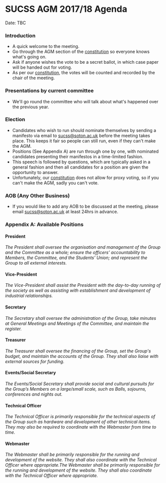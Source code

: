 # SUCSS AGM 2017/18 Agenda

Date: TBC

### Introduction 
- A quick welcome to the meeting. 
- Go through the AGM section of the [constitution](constitution.pdf) so everyone knows what's going on.
- Ask if anyone wishes the vote to be a secret ballot, in which case paper will be handed out for voting. 
- As per our [constitution](constitution.pdf), the votes will be counted and recorded by the chair of the meeting.

### Presentations by current committee
- We'll go round the committee who will talk about what's happened over the previous year.

### Election
- Candidates who wish to run should nominate themselves by sending a manifesto via email to sucss@soton.ac.uk before the meeting takes place. This keeps it fair so people can still run, even if they can't make the AGM.
- Positions (See Appendix A) are run through one by one, with nominated candidates presenting their manifestos in a time-limited fashion.
- This speech is followed by questions, which are typically asked in a general fashion and then all candidates for a position are given the opportunity to answer.
- Unfortunately, our [constitution](constitution.pdf) does not allow for proxy voting, so if you can't make the AGM, sadly you can't vote.

### AOB (Any Other Business)
- If you would like to add any AOB to be discussed at the meeting, please email sucss@soton.ac.uk at least 24hrs in advance.


### Appendix A: Available Positions

#### President
*The President shall oversee the organisation and management of the Group and the Committee as a whole; ensure the officers’ accountability to Members, the Committee, and the Students’ Union; and represent the Group to all external interests.*

#### Vice-President
*The Vice-President shall assist the President with the day-to-day running of the society as well as assisting with establishment and development of industrial relationships.*

#### Secretary
*The Secretary shall oversee the administration of the Group, take minutes at General Meetings and Meetings of the Committee, and maintain the register.*

#### Treasurer
*The Treasurer shall oversee the financing of the Group, set the Group's budget, and maintain the accounts of the Group. They shall also liaise with external sources for funding.*

#### Events/Social Secretary
*The Events/Social Secretary shall provide social and cultural pursuits for the Group’s Members on a large/small scale, such as Balls, sojourns, conferences and nights out.*

#### Technical Officer
*The Technical Officer is primarily responsible for the technical aspects of the Group such as hardware and development of other technical items. They may also be required to coordinate with the Webmaster from time to time.*

#### Webmaster
*The Webmaster shall be primarily responsible for the running and development of the website. They shall also coordinate with the Technical Officer where appropriate.The Webmaster shall be primarily responsible for the running and development of the website. They shall also coordinate with the Technical Officer where appropriate.*
